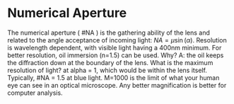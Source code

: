 # Numerical Aperture

The numerical aperture ( #NA ) is the gathering ability of the lens and related to the angle acceptance of incoming light: $NA = \mu\sin(\alpha)$.
Resolution is wavelength dependent, with visible light having a 400nm minimum.
For better resolution, oil immersion (n=1.5) can be used.
Why? A: the oil keeps the diffraction down at the boundary of the lens.
What is the maximum resolution of light? at alpha = 1, which would be within the lens itself.
Typically, #NA = 1.5 at blue light.
M=1000 is the limit of what your human eye can see in an optical microscope.
Any better magnification is better for computer analysis.